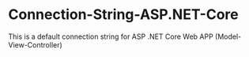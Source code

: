 # Connection-String-ASP.NET-Core
This is a default connection string for ASP .NET Core Web APP (Model-View-Controller)
